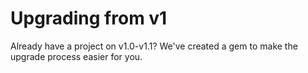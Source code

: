 # Upgrading from v1

Already have a project on v1.0-v1.1? We've created a gem to make the upgrade process easier for you. 